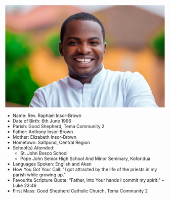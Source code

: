 <img class="img-fluid post-image" src="/assets/img/ordination/raphi.jpeg" alt="Rev. Raphael Insor-Brown">

- Name: Rev. Raphael Insor-Brown
- Date of Birth: 6th June 1996
- Parish: Good Shepherd, Tema Community 2
- Father: Anthony Insor-Brown
- Mother: Elizabeth Insor-Brown
- Hometown: Saltpond, Central Region
- School(s) Attended:
    - St. John Bosco School
    - Pope John Senior High School And Minor Seminary, Koforidua
- Languages Spoken: English and Akan
- How You Got Your Call: "I got attracted by the life of the priests in my parish while growing up."
- Favourite Scripture Quote: “Father, into Your hands I commit my spirit.” ~ Luke 23:46
- First Mass: Good Shepherd Catholic Church, Tema Community 2
